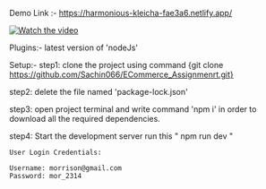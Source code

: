 Demo Link :- https://harmonious-kleicha-fae3a6.netlify.app/

[![Watch the video](https://via.placeholder.com/600x400.png?text=Click+to+Watch+Video)](https://drive.google.com/file/d/1gfHJhUO9J_MM6Jpfzp_OBjjJ57X3nsq5/view?usp=sharing)


Plugins:- 
latest version of 'nodeJs'

Setup:-
step1: clone the project using command {git clone https://github.com/Sachin066/ECommerce_Assignmenrt.git}

step2: delete the file named 'package-lock.json'

step3: open project terminal and write command 'npm i' in order to download all the required dependencies.

step4: Start the development server run this " npm run dev "
   ```
User Login Credentials:

Username: morrison@gmail.com
Password: mor_2314